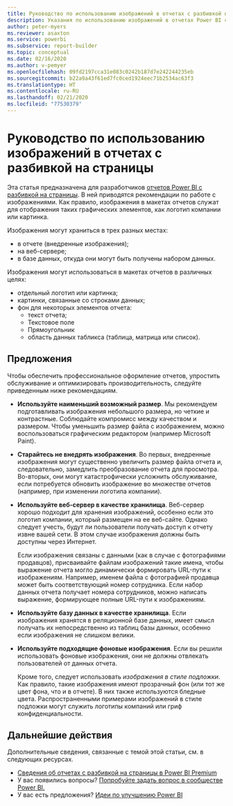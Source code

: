 ```yaml
---
title: Руководство по использованию изображений в отчетах с разбивкой на страницы
description: Указания по использованию изображений в отчетах Power BI с разбивкой на страницы.
author: peter-myers
ms.reviewer: asaxton
ms.service: powerbi
ms.subservice: report-builder
ms.topic: conceptual
ms.date: 02/16/2020
ms.author: v-pemyer
ms.openlocfilehash: 09fd2197cca31e083c0242b187d7e242244235eb
ms.sourcegitcommit: b22a9a43f61ed7fc0ced1924eec71b2534ac63f3
ms.translationtype: HT
ms.contentlocale: ru-RU
ms.lasthandoff: 02/21/2020
ms.locfileid: "77530379"
---
```

# <a name="image-use-guidance-for-paginated-reports"></a>Руководство по использованию изображений в отчетах с разбивкой на страницы

Эта статья предназначена для разработчиков [отчетов Power BI с разбивкой на страницы](../paginated-reports-report-builder-power-bi.md). В ней приводятся рекомендации по работе с изображениями. Как правило, изображения в макетах отчетов служат для отображения таких графических элементов, как логотип компании или картинка.

Изображения могут храниться в трех разных местах:

- в отчете (внедренные изображения);
- на веб-сервере;
- в базе данных, откуда они могут быть получены набором данных.

Изображения могут использоваться в макетах отчетов в различных целях:

- отдельный логотип или картинка;
- картинки, связанные со строками данных;
- фон для некоторых элементов отчета:
  - текст отчета;
  - Текстовое поле
  - Прямоугольник
  - область данных табликса (таблица, матрица или список).

## <a name="suggestions"></a>Предложения

Чтобы обеспечить профессиональное оформление отчетов, упростить обслуживание и оптимизировать производительность, следуйте приведенным ниже рекомендациям.

- **Используйте наименьший возможный размер**. Мы рекомендуем подготавливать изображения небольшого размера, но четкие и контрастные. Соблюдайте компромисс между качеством и размером. Чтобы уменьшить размер файла с изображением, можно воспользоваться графическим редактором (например Microsoft Paint).
- **Старайтесь не внедрять изображения**. Во первых, внедренные изображения могут существенно увеличить размер файла отчета и, следовательно, замедлить преобразование отчета для просмотра. Во-вторых, они могут катастрофически усложнить обслуживание, если потребуется обновить изображение во множестве отчетов (например, при изменении логотипа компании).
- **Используйте веб-сервер в качестве хранилища**. Веб-сервер хорошо подходит для хранения изображений, особенно если это логотип компании, который размещен на ее веб-сайте. Однако следует учесть, будут ли пользователи получать доступ к отчету извне вашей сети. В этом случае изображения должны быть доступны через Интернет.

    Если изображения связаны с данными (как в случае с фотографиями продавцов), присваивайте файлам изображений такие имена, чтобы выражение отчета могло динамически формировать URL-пути к изображениям. Например, именем файла с фотографией продавца может быть соответствующий номер сотрудника. Если набор данных отчета получает номера сотрудников, можно написать выражение, формирующее полные URL-пути к изображениям.
- **Используйте базу данных в качестве хранилища**. Если изображения хранятся в реляционной базе данных, имеет смысл получать их непосредственно из таблиц базы данных, особенно если изображения не слишком велики.
- **Используйте подходящие фоновые изображения**. Если вы решили использовать фоновые изображения, они не должны отвлекать пользователей от данных отчета. 

    Кроме того, следует использовать _изображения в стиле подложки_. Как правило, такие изображения имеют прозрачный фон (или тот же цвет фона, что и в отчете). В них также используются бледные цвета. Распространенными примерами изображений в стиле подложки могут служить логотипы компаний или гриф конфиденциальности.

## <a name="next-steps"></a>Дальнейшие действия

Дополнительные сведения, связанные с темой этой статьи, см. в следующих ресурсах.

- [Сведения об отчетах с разбивкой на страницы в Power BI Premium](../paginated-reports-report-builder-power-bi.md)
- У вас появились вопросы? [Попробуйте задать вопрос в сообществе Power BI.](https://community.powerbi.com/)
- У вас есть предложения? [Идеи по улучшению Power BI](https://ideas.powerbi.com/)
